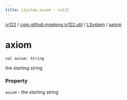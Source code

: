 ```yaml
---
title: LSystem.axiom - iv122
---
```


[iv122](../../index.md) / [com.github.mseleng.iv122.util](../index.md) / [LSystem](index.md) / [axiom](.)

# axiom

`val axiom: String`

the starting string

### Property

`axiom` - the starting string